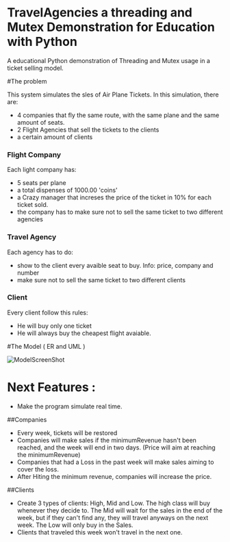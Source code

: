 # TravelAgencies a threading and Mutex Demonstration for Education with Python

A educational Python demonstration of Threading and Mutex usage in a ticket selling model.


#The problem

This system simulates the sles of Air Plane Tickets. In this simulation, there are:
- 4 companies that fly the same route, with the same plane and the same amount of seats.
- 2 Flight Agencies that sell the tickets to the clients
- a certain amount of clients

### Flight Company
Each light company has:
- 5 seats per plane
- a total dispenses of 1000.00 'coins'
- a Crazy manager that increses the price of the ticket in 10% for each ticket sold.
- the company has to make sure not to sell the same ticket to two different agencies

### Travel Agency
Each agency has to do:
- show to the client every avaible seat to buy. Info: price, company and number
- make sure not to sell the same ticket to two different clients

### Client
Every client follow this rules:
- He will buy only one ticket
- He will always buy the cheapest flight avaiable. 




#The Model ( ER and UML )

![ModelScreenShot](https://github.com/auyer/Threading-flightSales-demonstration/blob/master/models.draw_io/ModelScreenShot.png?raw=true "Model ScreenShot")

# Next Features :
- Make the program simulate real time.

##Companies

- Every week, tickets will be restored 
- Companies will make sales if the minimumRevenue hasn't been reached, and the week will end in two days. (Price will aim at reaching the minimumRevenue)
- Companies that had a Loss in the past week will make sales aiming to cover the loss.
- After Hiting the minimum revenue, companies will increase the price.

##Clients

- Create 3 types of clients: High, Mid and Low. The high class will buy whenever they decide to. The Mid will wait for the sales in the end of the week, but if they can't find any, they will travel anyways on the next week. The Low will only buy in the Sales.
- Clients that traveled this week won't travel in the next one. 

